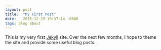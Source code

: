 ```yaml
---
layout: post
title:  "My First Post"
date:   2015-12-29 19:37:14 -0800
tags: blog about
---
```


This is my very first [Jekyll](http://www.jekyllrb.com) site. Over the next few months, I hope to theme the site and provide some useful blog posts.
